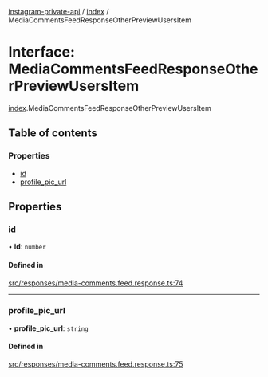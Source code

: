 [instagram-private-api](../../README.md) / [index](../../modules/index.md) / MediaCommentsFeedResponseOtherPreviewUsersItem

# Interface: MediaCommentsFeedResponseOtherPreviewUsersItem

[index](../../modules/index.md).MediaCommentsFeedResponseOtherPreviewUsersItem

## Table of contents

### Properties

- [id](MediaCommentsFeedResponseOtherPreviewUsersItem.md#id)
- [profile\_pic\_url](MediaCommentsFeedResponseOtherPreviewUsersItem.md#profile_pic_url)

## Properties

### id

• **id**: `number`

#### Defined in

[src/responses/media-comments.feed.response.ts:74](https://github.com/Nerixyz/instagram-private-api/blob/0e0721c/src/responses/media-comments.feed.response.ts#L74)

___

### profile\_pic\_url

• **profile\_pic\_url**: `string`

#### Defined in

[src/responses/media-comments.feed.response.ts:75](https://github.com/Nerixyz/instagram-private-api/blob/0e0721c/src/responses/media-comments.feed.response.ts#L75)
